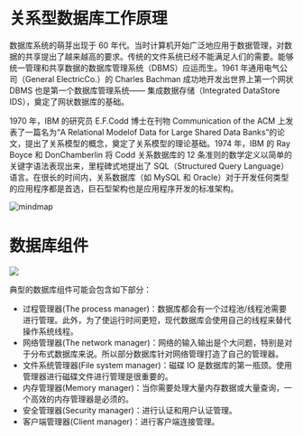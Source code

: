 # 关系型数据库工作原理

数据库系统的萌芽出现于 60 年代。当时计算机开始广泛地应用于数据管理，对数据的共享提出了越来越高的要求。传统的文件系统已经不能满足人们的需要。能够统一管理和共享数据的数据库管理系统（DBMS）应运而生。1961 年通用电气公司（General ElectricCo.）的 Charles Bachman 成功地开发出世界上第一个网状 DBMS 也是第一个数据库管理系统—— 集成数据存储（Integrated DataStore IDS），奠定了网状数据库的基础。

1970 年，IBM 的研究员 E.F.Codd 博士在刊物 Communication of the ACM 上发表了一篇名为“A Relational Modelof Data for Large Shared Data Banks”的论文，提出了关系模型的概念，奠定了关系模型的理论基础。1974 年，IBM 的 Ray Boyce 和 DonChamberlin 将 Codd 关系数据库的 12 条准则的数学定义以简单的关键字语法表现出来，里程碑式地提出了 SQL（Structured Query Language）语言。在很长的时间内，关系数据库（如 MySQL 和 Oracle）对于开发任何类型的应用程序都是首选，巨石型架构也是应用程序开发的标准架构。

![mindmap](https://i.postimg.cc/TwNZP70n/image.png)

# 数据库组件

![](https://i.postimg.cc/02hPY8z7/image.png)

典型的数据库组件可能会包含如下部分：

- 过程管理器(The process manager)：数据库都会有一个过程池/线程池需要进行管理。此外，为了使运行时间更短，现代数据库会使用自己的线程来替代操作系统线程。
- 网络管理器(The network manager)：网络的输入输出是个大问题，特别是对于分布式数据库来说。所以部分数据库针对网络管理打造了自己的管理器。
- 文件系统管理器(File system manager)：磁碟 IO 是数据库的第一瓶颈。使用管理器进行磁碟文件进行管理是很重要的。
- 内存管理器(Memory manager)：当你需要处理大量内存数据或大量查询，一个高效的内存管理器是必须的。
- 安全管理器(Security manager)：进行认证和用户认证管理。
- 客户端管理器(Client manager)：进行客户端连接管理。
